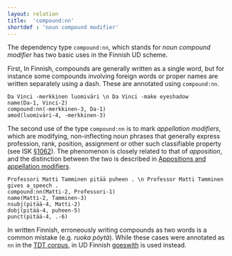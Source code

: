 ```yaml
---
layout: relation
title:  'compound:nn'
shortdef : 'noun compound modifier'
---
```


The dependency type `compound:nn`, which stands for *noun compound
modifier* has two basic uses in the Finnish UD scheme.

First, In Finnish, compounds are generally written as a single word,
but for instance some compounds involving foreign words or proper
names are written separately using a dash. These are annotated using
`compound:nn`.

<!-- fname:nn_foreign.pdf -->
~~~ sdparse
Da Vinci -merkkinen luomiväri \n Da Vinci -make eyeshadow
name(Da-1, Vinci-2)
compound:nn(-merkkinen-3, Da-1)
amod(luomiväri-4, -merkkinen-3)
~~~

The second use of the type `compound:nn` is to mark *appellation
modifiers*, which are modifying, non-inflecting noun phrases that
generally express profession, rank, position, assignment or other such
classifiable property (see ISK
[§1062](http://scripta.kotus.fi/visk/sisallys.php?p=1062)). The
phenomenon is closely related to that of *apposition*, and the
distinction between the two is described in 
[Appositions and appellation modifiers](/docs/fi/overview/specific-syntax.html#appositions-and-appellation-modifiers).

<!-- fname:nn_appellation.pdf -->
~~~ sdparse
Professori Matti Tamminen pitää puheen . \n Professor Matti Tamminen gives a_speech .
compound:nn(Matti-2, Professori-1)
name(Matti-2, Tamminen-3)
nsubj(pitää-4, Matti-2)
dobj(pitää-4, puheen-5)
punct(pitää-4, .-6)
~~~

In written Finnish, erroneously writing compounds as two words is a
common mistake (e.g. *ruoka pöytä*). While these cases were annotated
as `nn` in the [TDT corpus](http://bionlp.utu.fi/fintreebank.html), in
UD Finnish [goeswith]() is used instead.
